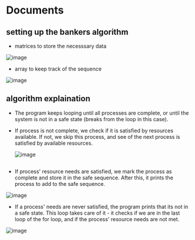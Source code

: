 # Documents

## setting up the bankers algorithm
* matrices to store the necesssary data
  
![image](https://github.com/user-attachments/assets/34575c29-459d-483b-a9f8-76bc6fb71f8e)

* array to keep track of the sequence

![image](https://github.com/user-attachments/assets/a57864a2-b16a-417a-b0b9-cd8b11985df5)

## algorithm explaination
* The program keeps looping until all processes are complete, or until the system is not in a safe state (breaks from the loop in this case).

* If process is not complete, we check if it is satisfied by resources available. If not, we skip this process, and see of the next process is satisfied by available resources.
  
   ![image](https://github.com/user-attachments/assets/b70fb771-024d-4c85-a5d5-1569a88f7769)

## 
* If process' resource needs are satisfied, we mark the process as complete and store it in the safe sequence. After this, it prints the process to add to the safe sequence.

![image](https://github.com/user-attachments/assets/e768819e-741f-4957-a4e0-d2edcb07237f)


* If a process' needs are never satisfied, the program prints that its not in a safe state. This loop takes care of it - it checks if we are in the last loop of the for loop, and if the process' resource needs are not met.
  
![image](https://github.com/user-attachments/assets/4a5c8337-5f7a-437b-9f60-12eabfb23ee0)


